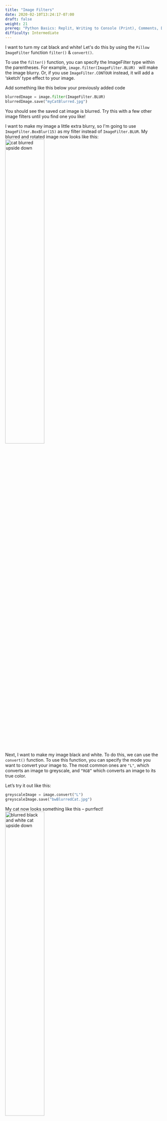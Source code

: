 ```yaml
---
title: "Image Filters"
date: 2020-02-10T13:24:17-07:00
draft: false
weight: 21
prereq: "Python Basics: Replit, Writing to Console (Print), Comments, Data Types - Strings, Numbers, Booleans, Variables, Reading from Console, Functions"
difficulty: Intermediate
--- 
```


I want to turn my cat black and white! Let's do this by using the `Pillow ImageFilter` function `filter()` & `convert()`.

To use the `filter()` function, you can specify the ImageFilter type within the parentheses. For example, `image.filter(ImageFilter.BLUR) ` will make the image blurry. Or, if you use `ImageFilter.CONTOUR` instead, it will add a ‘sketch’ type effect to your image.

Add something like this below your previously added code

```python
blurredImage = image.filter(ImageFilter.BLUR) 
blurredImage.save("myCatBlurred.jpg")
```

You should see the saved cat image is blurred. Try this with a few other image filters until you find one you like!

I want to make my image a little extra blurry, so I'm going to use `ImageFilter.BoxBlur(15)` as my filter instead of `ImageFilter.BLUR`. My blurred and rotated image now looks like this:
<img src="../media/blurred_upside_down.jpg" alt="cat blurred upside down" style="width:50%"/>

Next, I want to make my image black and white. To do this, we can use the `convert()` function. To use this function, you can specify the mode you want to convert your image to. The most common ones are `"L"`, which converts an image to greyscale, and `“RGB”` which converts an image to its true color.

Let’s try it out like this:

```python
greyscaleImage = image.convert("L")
greyscaleImage.save("bwBlurredCat.jpg")
```

My cat now looks something like this – purrfect!
<img src="../media/bw_upside_down.jpg" alt="blurred black and white cat upside down" style="width:50%"/>